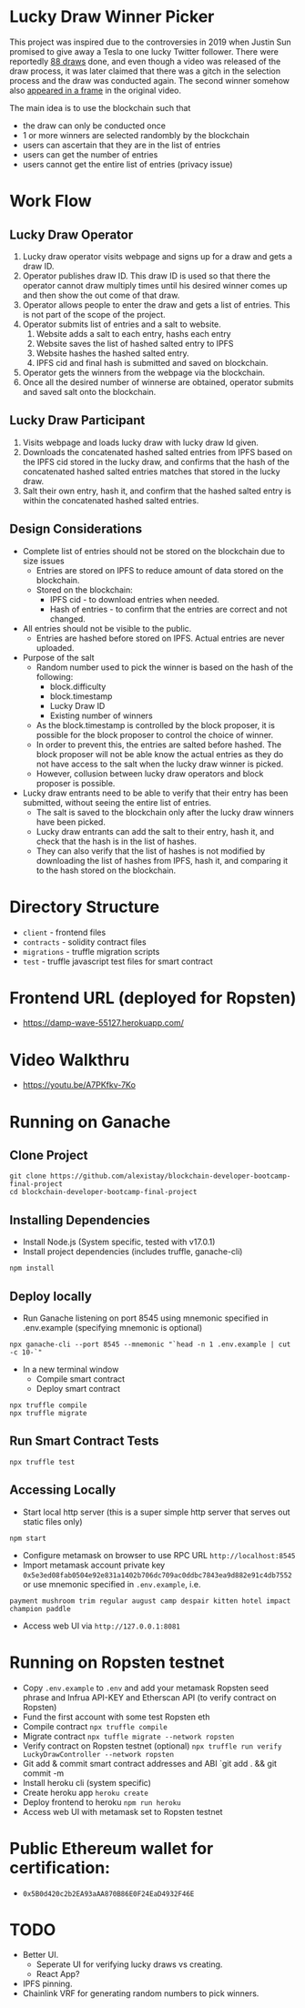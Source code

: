 # Lucky Draw Winner Picker
This project was inspired due to the controversies in 2019 when Justin Sun promised to give away a Tesla to one lucky Twitter follower. There were reportedly [88 draws][1] done, and even though a video was released of the draw process, it was later claimed that there was a gitch in the selection process and the draw was conducted again. The second winner somehow also [appeared in a frame][2] in the original video. 

[1]: https://twitter.com/CryptoJohnGalt/status/1111146257203056640?s=20
[2]: https://twitter.com/CryptoJohnGalt/status/1111146265100853248?s=20

The main idea is to use the blockchain such that
* the draw can only be conducted once
* 1 or more winners are selected randombly by the blockchain
* users can ascertain that they are in the list of entries
* users can get the number of entries
* users cannot get the entire list of entries (privacy issue)


# Work Flow
## Lucky Draw Operator
1. Lucky draw operator visits webpage and signs up for a draw and gets a draw ID.
2. Operator publishes draw ID. This draw ID is used so that there the operator cannot draw multiply times until his desired winner comes up and then show the out come of that draw.
3. Operator allows people to enter the draw and gets a list of entries. This is not part of the scope of the project.
4. Operator submits list of entries and a salt to website.
   1. Website adds a salt to each entry, hashs each entry
   2. Website saves the list of hashed salted entry to IPFS
   3. Website hashes the hashed salted entry.
   4. IPFS cid and final hash is submitted and saved on blockchain.
5. Operator gets the winners from the webpage via the blockchain.
6. Once all the desired number of winnerse are obtained, operator submits and saved salt onto the blockchain.

## Lucky Draw Participant
1. Visits webpage and loads lucky draw with lucky draw Id given.
2. Downloads the concatenated hashed salted entries from IPFS based on the IPFS cid stored in the lucky draw, and confirms that the hash of the concatenated hashed salted entries matches that stored in the lucky draw.
3. Salt their own entry, hash it, and confirm that the hashed salted entry is within the concatenated hashed salted entries.

## Design Considerations
* Complete list of entries should not be stored on the blockchain due to size issues
  * Entries are stored on IPFS to reduce amount of data stored on the blockchain.
  * Stored on the blockchain:
    * IPFS cid - to download entries when needed.
    * Hash of entries - to confirm that the entries are correct and not changed.
* All entries should not be visible to the public.
  * Entries are hashed before stored on IPFS. Actual entries are never uploaded.
* Purpose of the salt
  * Random number used to pick the winner is based on the hash of the following:
    * block.difficulty
    * block.timestamp
    * Lucky Draw ID
    * Existing number of winners
  * As the block.timestamp is controlled by the block proposer, it is possible for the block proposer to control the choice of winner.
  * In order to prevent this, the entries are salted before hashed. The block proposer will not be able know the actual entries as they do not have access to the salt when the lucky draw winner is picked.
  * However, collusion between lucky draw operators and block proposer is possible.
* Lucky draw entrants need to be able to verify that their entry has been submitted, without seeing the entire list of entries.
  * The salt is saved to the blockchain only after the lucky draw winners have been picked.
  * Lucky draw entrants can add the salt to their entry, hash it, and check that the hash is in the list of hashes.
  * They can also verify that the list of hashes is not modified by downloading the list of hashes from IPFS, hash it, and comparing it to the hash stored on the blockchain.
 
# Directory Structure
* `client` - frontend files
* `contracts` - solidity contract files
* `migrations` - truffle migration scripts
* `test` - truffle javascript test files for smart contract

# Frontend URL (deployed for Ropsten)
* https://damp-wave-55127.herokuapp.com/

# Video Walkthru
* https://youtu.be/A7PKfkv-7Ko
# Running on Ganache

## Clone Project
```
git clone https://github.com/alexistay/blockchain-developer-bootcamp-final-project
cd blockchain-developer-bootcamp-final-project
``` 
## Installing Dependencies
* Install Node.js (System specific, tested with v17.0.1)
* Install project dependencies (includes truffle, ganache-cli)
```
npm install
``` 
## Deploy locally
* Run Ganache listening on port 8545 using mnemonic specified in .env.example (specifying mnemonic is optional)
```
npx ganache-cli --port 8545 --mnemonic "`head -n 1 .env.example | cut -c 10-`"
```
* In a new terminal window
  * Compile smart contract
  * Deploy smart contract
```
npx truffle compile
npx truffle migrate
```
## Run Smart Contract Tests
```
npx truffle test
```
## Accessing Locally
* Start local http server (this is a super simple http server that serves out static files only) 
```
npm start
```
* Configure metamask on browser to use RPC URL `http://localhost:8545` 
* Import metamask account private key `0x5e3ed08fab0504e92e831a1402b706dc709ac0ddbc7843ea9d882e91c4db7552` or use mnemonic specified in `.env.example`, i.e.
```
payment mushroom trim regular august camp despair kitten hotel impact champion paddle
````
*  Access web UI via `http://127.0.0.1:8081`
# Running on Ropsten testnet
* Copy `.env.example` to `.env` and add your metamask Ropsten seed phrase and Infrua API-KEY and Etherscan API (to verify contract on Ropsten)
* Fund the first account with some test Ropsten eth
* Compile contract `npx truffle compile`
* Migrate contract `npx tuffle migrate --network ropsten`
* Verify contract on Ropsten testnet (optional) `npx truffle run verify LuckyDrawController --network ropsten`
* Git add & commit smart contract addresses and ABI `git add . && git commit -m
* Install heroku cli (system specific)
* Create heroku app `heroku create`
* Deploy frontend to heroku `npm run heroku`
* Access web UI with metamask set to Ropsten testnet
# Public Ethereum wallet for certification:
* `0x5B0d420c2b2EA93aAA870B86E0F24EaD4932F46E`

# TODO
* Better UI. 
  * Seperate UI for verifying lucky draws vs creating.
  * React App?
* IPFS pinning.
* Chainlink VRF for generating random numbers to pick winners. 


